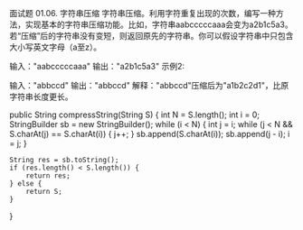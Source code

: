 面试题 01.06. 字符串压缩
字符串压缩。利用字符重复出现的次数，编写一种方法，实现基本的字符串压缩功能。比如，字符串aabcccccaaa会变为a2b1c5a3。若“压缩”后的字符串没有变短，则返回原先的字符串。你可以假设字符串中只包含大小写英文字母（a至z）。

 输入："aabcccccaaa"
 输出："a2b1c5a3"
示例2:

 输入："abbccd"
 输出："abbccd"
 解释："abbccd"压缩后为"a1b2c2d1"，比原字符串长度更长。
 
 public String compressString(String S) {
    int N = S.length();
    int i = 0;
    StringBuilder sb = new StringBuilder();
    while (i < N) {
        int j = i;
        while (j < N && S.charAt(j) == S.charAt(i)) {
            j++;
        }
        sb.append(S.charAt(i));
        sb.append(j - i);
        i = j;
    }

    String res = sb.toString();
    if (res.length() < S.length()) {
        return res;
    } else {
        return S;
    }
}
